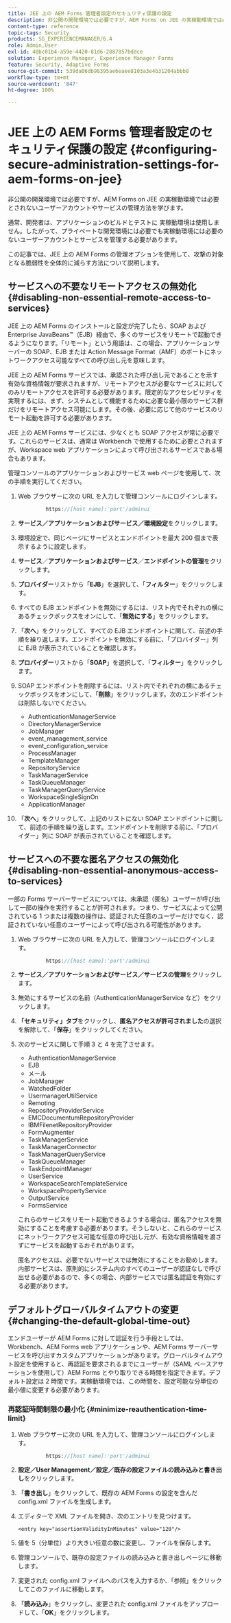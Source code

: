 ```yaml
---
title: JEE 上の AEM Forms 管理者設定のセキュリティ保護の設定
description: 非公開の開発環境では必要ですが、AEM Forms on JEE の実稼動環境では必要とされないユーザーアカウントやサービスの管理方法を学びます。
content-type: reference
topic-tags: Security
products: SG_EXPERIENCEMANAGER/6.4
role: Admin,User
exl-id: 40bc01b4-a59e-4420-81d6-2887857bddce
solution: Experience Manager, Experience Manager Forms
feature: Security, Adaptive Forms
source-git-commit: 539da06db98395ae6eaee8103a3e4b31204abbb8
workflow-type: tm+mt
source-wordcount: '847'
ht-degree: 100%

---
```


# JEE 上の AEM Forms 管理者設定のセキュリティ保護の設定 {#configuring-secure-administration-settings-for-aem-forms-on-jee}

非公開の開発環境では必要ですが、AEM Forms on JEE の実稼動環境では必要とされないユーザーアカウントやサービスの管理方法を学びます。

通常、開発者は、アプリケーションのビルドとテストに 実稼動環境は使用しません。したがって、プライベートな開発環境には必要でも実稼動環境には必要のないユーザーアカウントとサービスを管理する必要があります。

この記事では、JEE 上の AEM Forms の管理オプションを使用して、攻撃の対象となる脆弱性を全体的に減らす方法について説明します。

## サービスへの不要なリモートアクセスの無効化 {#disabling-non-essential-remote-access-to-services}

JEE 上の AEM Forms のインストールと設定が完了したら、SOAP および Enterprise JavaBeans™（EJB）経由で、多くのサービスをリモートで起動できるようになります。「リモート」という用語は、この場合、アプリケーションサーバーの SOAP、EJB または Action Message Format（AMF）のポートにネットワークアクセス可能なすべての呼び出し元を意味します。

JEE 上の AEM Forms サービスでは、承認された呼び出し元であることを示す有効な資格情報が要求されますが、リモートアクセスが必要なサービスに対してのみリモートアクセスを許可する必要があります。限定的なアクセシビリティを実現するには、まず、システムとして機能するために必要な最小限のサービス群だけをリモートアクセス可能にします。その後、必要に応じて他のサービスのリモート起動を許可する必要があります。

JEE 上の AEM Forms サービスには、少なくとも SOAP アクセスが常に必要です。これらのサービスは、通常は Workbench で使用するために必要とされますが、Workspace web アプリケーションによって呼び出されるサービスである場合もあります。

管理コンソールのアプリケーションおよびサービス web ページを使用して、次の手順を実行してください。

1. Web ブラウザーに次の URL を入力して管理コンソールにログインします。

   ```java
            https://[host name]:'port'/adminui
   ```

1. **サービス／アプリケーションおよびサービス／環境設定**&#x200B;をクリックします。
1. 環境設定で、同じページにサービスとエンドポイントを最大 200 個まで表示するように設定します。
1. **サービス**／**アプリケーションおよびサービス**／**エンドポイントの管理**&#x200B;をクリックします。
1. **プロバイダー**&#x200B;リストから「**EJB**」を選択して、「**フィルター**」をクリックします。
1. すべての EJB エンドポイントを無効にするには、リスト内でそれぞれの横にあるチェックボックスをオンにして、「**無効にする**」をクリックします。
1. 「**次へ**」をクリックして、すべての EJB エンドポイントに関して、前述の手順を繰り返します。エンドポイントを無効にする前に、「プロバイダー」列に EJB が表示されていることを確認します。
1. **プロバイダー**&#x200B;リストから「**SOAP**」を選択して、「**フィルター**」をクリックします。
1. SOAP エンドポイントを削除するには、リスト内でそれぞれの横にあるチェックボックスをオンにして、「**削除**」をクリックします。次のエンドポイントは削除しないでください。

   * AuthenticationManagerService
   * DirectoryManagerService
   * JobManager
   * event_management_service
   * event_configuration_service
   * ProcessManager
   * TemplateManager
   * RepositoryService
   * TaskManagerService
   * TaskQueueManager
   * TaskManagerQueryService
   * WorkspaceSingleSignOn
   * ApplicationManager

1. 「**次へ**」をクリックして、上記のリストにない SOAP エンドポイントに関して、前述の手順を繰り返します。エンドポイントを削除する前に、「プロバイダー」列に SOAP が表示されていることを確認します。

## サービスへの不要な匿名アクセスの無効化 {#disabling-non-essential-anonymous-access-to-services}

一部の Forms サーバーサービスについては、未承認（匿名）ユーザーが呼び出して一部の操作を実行することが許可されます。つまり、サービスによって公開されている 1 つまたは複数の操作は、認証された任意のユーザーだけでなく、認証されていない任意のユーザーによって呼び出される可能性があります。

1. Web ブラウザーに次の URL を入力して、管理コンソールにログインします。

   ```java
            https://[host name]:'port'/adminui
   ```

1. **サービス／アプリケーションおよびサービス／サービスの管理**&#x200B;をクリックします。
1. 無効にするサービスの名前（AuthenticationManagerService など）をクリックします。
1. **「セキュリティ」タブ**&#x200B;をクリックし、**匿名アクセスが許可されました**&#x200B;の選択を解除して、「**保存**」をクリックしてください。
1. 次のサービスに関して手順 3 と 4 を完了させます。

   * AuthenticationManagerService
   * EJB
   * メール
   * JobManager
   * WatchedFolder
   * UsermanagerUtilService
   * Remoting
   * RepositoryProviderService
   * EMCDocumentumRepositoryProvider
   * IBMFilenetRepositoryProvider
   * FormAugmenter
   * TaskManagerService
   * TaskManagerConnector
   * TaskManagerQueryService
   * TaskQueueManager
   * TaskEndpointManager
   * UserService
   * WorkspaceSearchTemplateService
   * WorkspacePropertyService
   * OutputService
   * FormsService

   これらのサービスをリモート起動できるようする場合は、匿名アクセスを無効にすることを考慮する必要があります。そうしないと、これらのサービスにネットワークアクセス可能な任意の呼び出し元が、有効な資格情報を渡さずにサービスを起動するおそれがあります。

   匿名アクセスは、必要でないサービスでは無効にすることをお勧めします。内部サービスは、原則的にシステム内のすべてのユーザーが認証なしで呼び出せる必要があるので、多くの場合、内部サービスでは匿名認証を有効にする必要があります。

## デフォルトグローバルタイムアウトの変更 {#changing-the-default-global-time-out}

エンドユーザーが AEM Forms に対して認証を行う手段としては、Workbench、AEM Forms web アプリケーションや、AEM Forms サーバーサービスを呼び出すカスタムアプリケーションがあります。グローバルタイムアウト設定を使用すると、再認証を要求されるまでにユーザーが（SAML ベースアサーションを使用して）AEM Forms とやり取りできる時間を指定できます。デフォルト設定は 2 時間です。実稼動環境では、この時間を、設定可能な分単位の最小値に変更する必要があります。

### 再認証時間制限の最小化 {#minimize-reauthentication-time-limit}

1. Web ブラウザーに次の URL を入力して、管理コンソールにログインします。

   ```java
            https://[host name]:'port'/adminui
   ```

1. **設定／User Management／設定／既存の設定ファイルの読み込みと書き出し**&#x200B;をクリックします。
1. 「**書き出し**」をクリックして、既存の AEM Forms の設定を含んだ config.xml ファイルを生成します。
1. エディターで XML ファイルを開き、次のエントリを見つけます。

   `<entry key="assertionValidityInMinutes" value="120"/>`

1. 値を 5（分単位）より大きい任意の数に変更し、ファイルを保存します。
1. 管理コンソールで、既存の設定ファイルの読み込みと書き出しページに移動します。
1. 変更された config.xml ファイルへのパスを入力するか、「参照」をクリックしてこのファイルに移動します。
1. 「**読み込み**」をクリックし、変更された config.xml ファイルをアップロードして、「**OK**」をクリックします。
